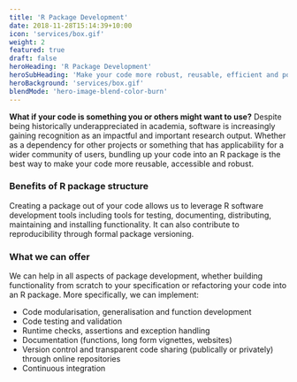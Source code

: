 ```yaml
---
title: 'R Package Development'
date: 2018-11-28T15:14:39+10:00
icon: 'services/box.gif'
weight: 2
featured: true
draft: false
heroHeading: 'R Package Development'
heroSubHeading: 'Make your code more robust, reusable, efficient and portable through an R package.'
heroBackground: 'services/box.gif'
blendMode: 'hero-image-blend-color-burn'
---
```


**What if your code is something you or others might want to use?** Despite being historically underappreciated in academia, software is increasingly gaining recognition as an impactful and important research output. Whether as a dependency for other projects or something that has applicability for a wider community of users, bundling up your code into an R package is the best way to make your code more reusable, accessible and robust. 

### Benefits of R package structure

Creating a package out of your code allows us to leverage R software development tools including tools for testing, documenting, distributing, maintaining and installing functionality. It can also contribute to reproducibility through formal package versioning.

### What we can offer

We can help in all aspects of package development, whether building functionality from scratch to your specification or refactoring your code into an R package. More specifically, we can implement:


* Code modularisation, generalisation and function development
* Code testing and validation
* Runtime checks, assertions and exception handling
* Documentation (functions, long form vignettes, websites)
* Version control and transparent code sharing (publically or privately) through online repositories
* Continuous integration
